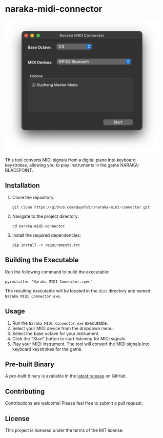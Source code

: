 # naraka-midi-connector

![Naraka MIDI Connector](resources/app.png)

This tool converts MIDI signals from a digital piano into keyboard keystrokes, allowing you to play instruments in the game NARAKA: BLADEPOINT.

## Installation

1. Clone the repository:

   `git clone https://github.com/QuynhVir/naraka-midi-connector.git`

2. Navigate to the project directory:

   `cd naraka-midi-connector`

3. Install the required dependencies:

   `pip install -r requirements.txt`

## Building the Executable

Run the following command to build the executable:

`pyinstaller 'Naraka MIDI Connector.spec'`

The resulting executable will be located in the `dist` directory and named `Naraka MIDI Connector.exe`.

## Usage

1. Run the `Naraka MIDI Connector.exe` executable.
2. Select your MIDI device from the dropdown menu.
3. Select the base octave for your instrument.
4. Click the "Start" button to start listening for MIDI signals.
5. Play your MIDI instrument. The tool will convert the MIDI signals into keyboard keystrokes for the game.

## Pre-built Binary

A pre-built binary is available in the [latest release](https://github.com/QuynhVir/naraka-midi-connector/releases/latest) on GitHub.

## Contributing

Contributions are welcome! Please feel free to submit a pull request.

## License

This project is licensed under the terms of the MIT license.
